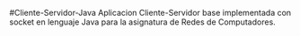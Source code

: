 #Cliente-Servidor-Java
Aplicacion Cliente-Servidor base implementada con socket en lenguaje Java para la asignatura de Redes de Computadores.
